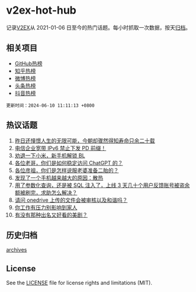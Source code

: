 # v2ex-hot-hub

 记录[V2EX](https://www.v2ex.com/)从 2021-01-06 日至今的热门话题。每小时抓取一次数据，按天[归档](archives)。
 
 ## 相关项目

- [GitHub热榜](https://github.com/lonnyzhang423/github-hot-hub)
- [知乎热榜](https://github.com/lonnyzhang423/zhihu-hot-hub)
- [微博热榜](https://github.com/lonnyzhang423/weibo-hot-hub)
- [头条热榜](https://github.com/lonnyzhang423/toutiao-hot-hub)
- [抖音热榜](https://github.com/lonnyzhang423/douyin-hot-hub)


 `更新时间：2024-06-10 11:11:13 +0800`

## 热议话题

1. [昨日还憧憬人生的无限可能，今朝却骤然得知寿命只余二十载](https://www.v2ex.com/t/1048181)
1. [电信企业宽带 IPv6 禁止下发 PD 前缀！](https://www.v2ex.com/t/1048099)
1. [劝退一下小米，新手机解锁 BL](https://www.v2ex.com/t/1048074)
1. [各位老哥，你们是如何稳定访问 ChatGPT 的？](https://www.v2ex.com/t/1048060)
1. [各位彦祖，你们是怎样说服老婆准备二胎的？](https://www.v2ex.com/t/1048153)
1. [发现了一个手机越来越大的原因：散热](https://www.v2ex.com/t/1048080)
1. [用了参数化查询，还是被 SQL 注入了，上线 3 天几十个用户反馈账号被盗余额被刷完，求助怎么解决？](https://www.v2ex.com/t/1048156)
1. [请问 onedrive 上传的文件会被审核以及和谐吗？](https://www.v2ex.com/t/1048071)
1. [你工作有压力别影响到家人](https://www.v2ex.com/t/1048148)
1. [有没有那种出名又好看的美剧？](https://www.v2ex.com/t/1048167)

## 历史归档

[archives](archives)

## License

See the [LICENSE](LICENSE) file for license rights and limitations (MIT).
